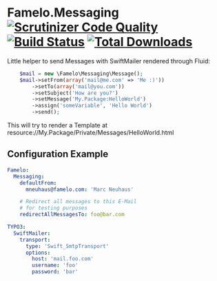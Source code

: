 # Famelo.Messaging [![Scrutinizer Code Quality](https://scrutinizer-ci.com/g/mneuhaus/Famelo.Messaging/badges/quality-score.png?s=a27fa967fe33de193aac7e2846400286578f5dfb)](https://scrutinizer-ci.com/g/mneuhaus/Famelo.Messaging/) [![Build Status](https://travis-ci.org/mneuhaus/Famelo.Messaging.png?branch=master)](https://travis-ci.org/mneuhaus/Famelo.Messaging) [![Total Downloads](https://poser.pugx.org/famelo/messaging/downloads.png)](https://packagist.org/packages/famelo/messaging)

Little helper to send Messages with SwiftMailer rendered through Fluid:

```php
  	$mail = new \Famelo\Messaging\Message();
	$mail->setFrom(array('mail@me.com' => 'Me :)'))
		->setTo(array('mail@you.com'))
		->setSubject('How are you?')
		->setMessage('My.Package:HelloWorld')
		->assign('someVariable', 'Hello World')
		->send();
````

This will try to render a Template at resource://My.Package/Private/Messages/HelloWorld.html

## Configuration Example

```yaml
Famelo:
  Messaging:
    defaultFrom:
      mneuhaus@famelo.com: 'Marc Neuhaus'

  	# Redirect all messages to this E-Mail
  	# for testing purposes
    redirectAllMessagesTo: foo@bar.com

TYPO3:
  SwiftMailer:
    transport:
      type: 'Swift_SmtpTransport'
      options:
        host: 'mail.foo.com'
        username: 'foo'
        password: 'bar'
```
